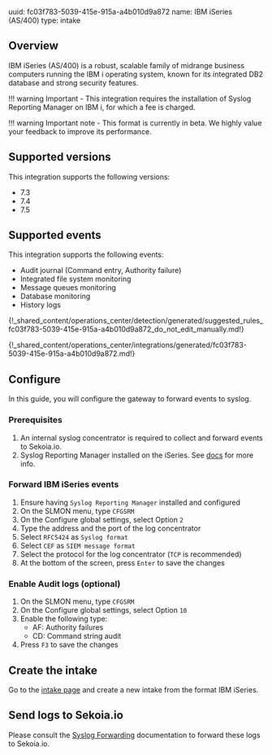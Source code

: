 uuid: fc03f783-5039-415e-915a-a4b010d9a872
name: IBM iSeries (AS/400)
type: intake

## Overview

IBM iSeries (AS/400) is a robust, scalable family of midrange business computers running the IBM i operating system, known for its integrated DB2 database and strong security features.

!!! warning
	Important - This integration requires the installation of Syslog Reporting Manager on IBM i, for which a fee is charged.

!!! warning
    Important note - This format is currently in beta. We highly value your feedback to improve its performance.

## Supported versions

This integration supports the following versions:

- 7.3
- 7.4
- 7.5

## Supported events

This integration supports the following events:

- Audit journal (Command entry, Authority failure)
- Integrated file system monitoring
- Message queues monitoring
- Database monitoring
- History logs

{!_shared_content/operations_center/detection/generated/suggested_rules_fc03f783-5039-415e-915a-a4b010d9a872_do_not_edit_manually.md!}

{!_shared_content/operations_center/integrations/generated/fc03f783-5039-415e-915a-a4b010d9a872.md!}

## Configure

In this guide, you will configure the gateway to forward events to syslog.

### Prerequisites

1. An internal syslog concentrator is required to collect and forward events to Sekoia.io.
2. Syslog Reporting Manager installed on the iSeries. See [docs](https://www.ibm.com/support/pages/ibm-i-security) for more info.

### Forward IBM iSeries events

1. Ensure having `Syslog Reporting Manager` installed and configured
2. On the SLMON menu, type `CFGSRM`
3. On the Configure global settings, select Option `2`
4. Type the address and the port of the log concentrator
5. Select `RFC5424` as `Syslog format`
6. Select `CEF` as `SIEM message format`
7. Select the protocol for the log concentrator (`TCP` is recommended)
8. At the bottom of the screen, press `Enter` to save the changes

### Enable Audit logs (optional)

1. On the SLMON menu, type `CFGSRM`
2. On the Configure global settings, select Option `10`
3. Enable the following type:
	- AF: Authority failures
	- CD: Command string audit
4. Press `F3` to save the changes

## Create the intake

Go to the [intake page](https://app.sekoia.io/operations/intakes) and create a new intake from the format IBM iSeries.

## Send logs to Sekoia.io

Please consult the [Syslog Forwarding](../../../ingestion_methods/sekoiaio_forwarder/) documentation to forward these logs to Sekoia.io.
